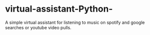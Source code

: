 # virtual-assistant-Python-
A simple virtual assistant for listening to music on spotify and google searches or youtube video pulls.
